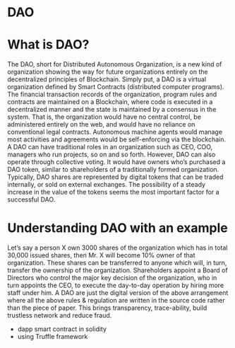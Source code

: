 # DAO
# What is DAO?
The DAO, short for Distributed Autonomous Organization, is a new kind of organization showing the way for future organizations entirely on the decentralized principles of Blockchain. Simply put, a DAO is a virtual organization defined by Smart Contracts (distributed computer programs). The financial transaction records of the organization, program rules and contracts are maintained on a Blockchain, where code is executed in a decentralized manner and the state is maintained by a consensus in the system. That is, the organization would have no central control, be administered entirely on the web, and would have no reliance on conventional legal contracts. Autonomous machine agents would manage most activities and agreements would be self-enforcing via the blockchain.
A DAO can have traditional roles in an organization such as CEO, COO, managers who run projects, so on and so forth. However, DAO can also operate through collective voting. It would have owners who’s purchased a DAO token, similar to shareholders of a traditionally formed organization. Typically, DAO shares are represented by digital tokens that can be traded internally, or sold on external exchanges. The possibility of a steady increase in the value of the tokens seems the most important factor for a successful DAO.
# Understanding DAO with an example
Let’s say a person X own 3000 shares of the organization which has in total 30,000 issued shares, then Mr. X will become 10% owner of that organization. These shares can be transferred to anyone which will, in turn, transfer the ownership of the organization. Shareholders appoint a Board of Directors who control the major key decision of the organization, who in turn appoints the CEO, to execute the day-to-day operation by hiring more staff under him. A DAO are just the digital version of the above arrangement where all the above rules & regulation are written in the source code rather than the piece of paper. This brings transparency, trace-ability, build trustless network and reduce fraud.
 
- dapp smart contract in solidity
- using Truffle framework
